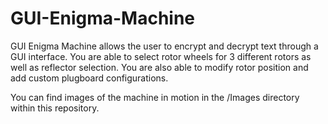 # GUI-Enigma-Machine

GUI Enigma Machine allows the user to encrypt and decrypt text through a GUI interface. You are able to select rotor wheels for 3 different rotors as well as reflector selection. You are also able to modify rotor position and add custom plugboard configurations.

You can find images of the machine in motion in the /Images directory within this repository.
